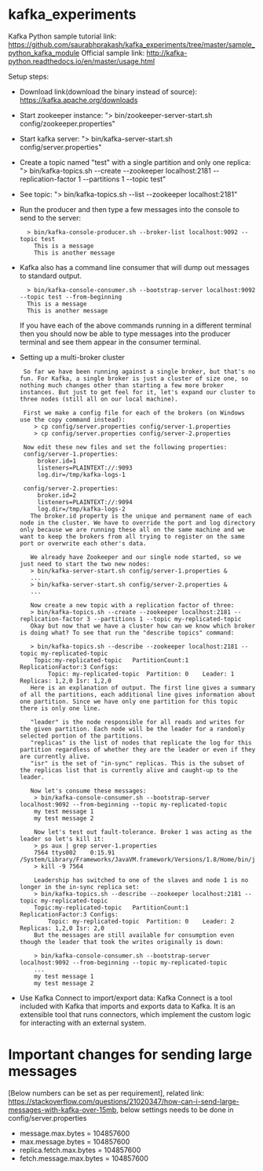 # kafka_experiments

Kafka Python sample tutorial link: https://github.com/saurabhprakash/kafka_experiments/tree/master/sample_python_kafka_module
Official sample link: http://kafka-python.readthedocs.io/en/master/usage.html

Setup steps:
 - Download link(download the binary instead of source): https://kafka.apache.org/downloads
 - Start zookeeper instance: "> bin/zookeeper-server-start.sh config/zookeeper.properties"
 - Start kafka server: "> bin/kafka-server-start.sh config/server.properties"
 - Create a topic named "test" with a single partition and only one replica: "> bin/kafka-topics.sh --create --zookeeper localhost:2181 --replication-factor 1 --partitions 1 --topic test"
 - See topic: "> bin/kafka-topics.sh --list --zookeeper localhost:2181"
 - Run the producer and then type a few messages into the console to send to the server:
    ```
      > bin/kafka-console-producer.sh --broker-list localhost:9092 --topic test
        This is a message
        This is another message
    ```
 - Kafka also has a command line consumer that will dump out messages to standard output.
    ```
      > bin/kafka-console-consumer.sh --bootstrap-server localhost:9092 --topic test --from-beginning
      This is a message
      This is another message
    ```
    If you have each of the above commands running in a different terminal then you should now be able to type messages into the producer terminal and see them appear in the consumer terminal.
    
  - Setting up a multi-broker cluster
    ```
     So far we have been running against a single broker, but that's no fun. For Kafka, a single broker is just a cluster of size one, so nothing much changes other than starting a few more broker instances. But just to get feel for it, let's expand our cluster to three nodes (still all on our local machine).

     First we make a config file for each of the brokers (on Windows use the copy command instead):
        > cp config/server.properties config/server-1.properties
        > cp config/server.properties config/server-2.properties
    
     Now edit these new files and set the following properties:
     config/server-1.properties:
         broker.id=1
         listeners=PLAINTEXT://:9093
         log.dir=/tmp/kafka-logs-1

     config/server-2.properties:
         broker.id=2
         listeners=PLAINTEXT://:9094
         log.dir=/tmp/kafka-logs-2
       The broker.id property is the unique and permanent name of each node in the cluster. We have to override the port and log directory only because we are running these all on the same machine and we want to keep the brokers from all trying to register on the same port or overwrite each other's data.

       We already have Zookeeper and our single node started, so we just need to start the two new nodes:
       > bin/kafka-server-start.sh config/server-1.properties &
       ...
       > bin/kafka-server-start.sh config/server-2.properties &
       ...
       
       Now create a new topic with a replication factor of three:
       > bin/kafka-topics.sh --create --zookeeper localhost:2181 --replication-factor 3 --partitions 1 --topic my-replicated-topic
       Okay but now that we have a cluster how can we know which broker is doing what? To see that run the "describe topics" command:

       > bin/kafka-topics.sh --describe --zookeeper localhost:2181 --topic my-replicated-topic
        Topic:my-replicated-topic   PartitionCount:1    ReplicationFactor:3 Configs:
            Topic: my-replicated-topic  Partition: 0    Leader: 1   Replicas: 1,2,0 Isr: 1,2,0
       Here is an explanation of output. The first line gives a summary of all the partitions, each additional line gives information about one partition. Since we have only one partition for this topic there is only one line.

       "leader" is the node responsible for all reads and writes for the given partition. Each node will be the leader for a randomly selected portion of the partitions.
       "replicas" is the list of nodes that replicate the log for this partition regardless of whether they are the leader or even if they are currently alive.
       "isr" is the set of "in-sync" replicas. This is the subset of the replicas list that is currently alive and caught-up to the leader.
       
       Now let's consume these messages:
        > bin/kafka-console-consumer.sh --bootstrap-server localhost:9092 --from-beginning --topic my-replicated-topic
        my test message 1
        my test message 2

        Now let's test out fault-tolerance. Broker 1 was acting as the leader so let's kill it:
        > ps aux | grep server-1.properties
        7564 ttys002    0:15.91 /System/Library/Frameworks/JavaVM.framework/Versions/1.8/Home/bin/java...
        > kill -9 7564

        Leadership has switched to one of the slaves and node 1 is no longer in the in-sync replica set:
        > bin/kafka-topics.sh --describe --zookeeper localhost:2181 --topic my-replicated-topic
        Topic:my-replicated-topic   PartitionCount:1    ReplicationFactor:3 Configs:
            Topic: my-replicated-topic  Partition: 0    Leader: 2   Replicas: 1,2,0 Isr: 2,0
        But the messages are still available for consumption even though the leader that took the writes originally is down:

        > bin/kafka-console-consumer.sh --bootstrap-server localhost:9092 --from-beginning --topic my-replicated-topic
        ...
        my test message 1
        my test message 2
    ```
    
 - Use Kafka Connect to import/export data: Kafka Connect is a tool included with Kafka that imports and exports data to Kafka. It is an extensible tool that runs connectors, which implement the custom logic for interacting with an external system.
  
# Important changes for sending large messages
[Below numbers can be set as per requirement], related link: https://stackoverflow.com/questions/21020347/how-can-i-send-large-messages-with-kafka-over-15mb, below settings needs to be done in config/server.properties
 - message.max.bytes = 104857600
 - max.message.bytes = 104857600
 - replica.fetch.max.bytes  = 104857600
 - fetch.message.max.bytes = 104857600
